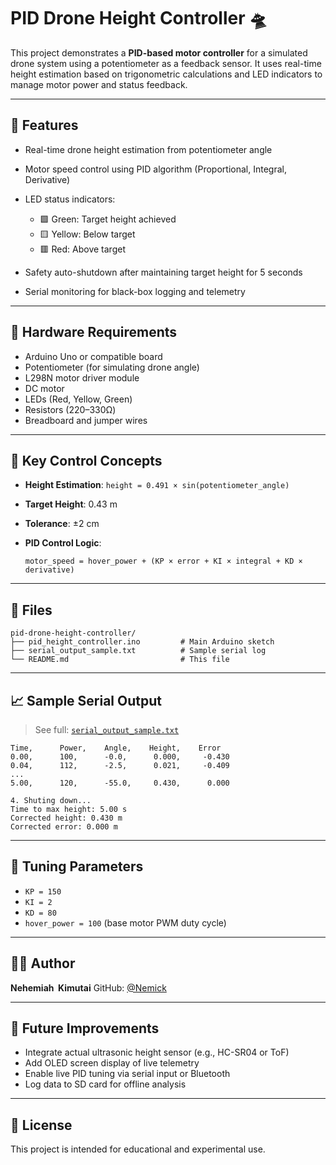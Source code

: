 # PID Drone Height Controller 🛸 

This project demonstrates a **PID-based motor controller** for a simulated drone system using a potentiometer as a feedback sensor. It uses real-time height estimation based on trigonometric calculations and LED indicators to manage motor power and status feedback.

---

## 🚀 Features

* Real-time drone height estimation from potentiometer angle
* Motor speed control using PID algorithm (Proportional, Integral, Derivative)
* LED status indicators:

  * 🟩 Green: Target height achieved
  * 🟨 Yellow: Below target
  * 🟥 Red: Above target
* Safety auto-shutdown after maintaining target height for 5 seconds
* Serial monitoring for black-box logging and telemetry

---

## 🔧 Hardware Requirements

* Arduino Uno or compatible board
* Potentiometer (for simulating drone angle)
* L298N motor driver module
* DC motor
* LEDs (Red, Yellow, Green)
* Resistors (220–330Ω)
* Breadboard and jumper wires

---

## 📐 Key Control Concepts

* **Height Estimation**: `height = 0.491 × sin(potentiometer_angle)`
* **Target Height**: 0.43 m
* **Tolerance**: ±2 cm
* **PID Control Logic**:

  ```
  motor_speed = hover_power + (KP × error + KI × integral + KD × derivative)
  ```

---

## 📄 Files

```
pid-drone-height-controller/
├── pid_height_controller.ino         # Main Arduino sketch
├── serial_output_sample.txt          # Sample serial log
└── README.md                         # This file
```

---

## 📈 Sample Serial Output

> See full: [`serial_output_sample.txt`](serial_output_sample.txt)

```
Time,      Power,    Angle,    Height,    Error
0.00,      100,      -0.0,      0.000,     -0.430
0.04,      112,      -2.5,      0.021,     -0.409
...
5.00,      120,      -55.0,     0.430,      0.000

4. Shuting down...
Time to max height: 5.00 s
Corrected height: 0.430 m
Corrected error: 0.000 m
```

---

## 🧪 Tuning Parameters

* `KP = 150`
* `KI = 2`
* `KD = 80`
* `hover_power = 100` (base motor PWM duty cycle)

---

## 👨‍💻 Author

**Nehemiah  Kimutai**
GitHub: [@Nemick](https://github.com/Nemick)

---

## 📌 Future Improvements

* Integrate actual ultrasonic height sensor (e.g., HC-SR04 or ToF)
* Add OLED screen display of live telemetry
* Enable live PID tuning via serial input or Bluetooth
* Log data to SD card for offline analysis

---

## 📜 License

This project is intended for educational and experimental use.
